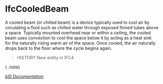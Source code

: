 IfcCooledBeam
=============
A cooled beam (or chilled beam) is a device typically used to cool air by
circulating a fluid such as chilled water through exposed finned tubes above a
space. Typically mounted overhead near or within a ceiling, the cooled beam
uses convection to cool the space below it by acting as a heat sink for the
naturally rising warm air of the space. Once cooled, the air naturally drops
back to the floor where the cycle begins again.  
  
> HISTORY  New entity in IFC4  
  
{ .note}  
>  
[ _bSI
Documentation_](https://standards.buildingsmart.org/IFC/DEV/IFC4_2/FINAL/HTML/schema/ifchvacdomain/lexical/ifccooledbeam.htm)



